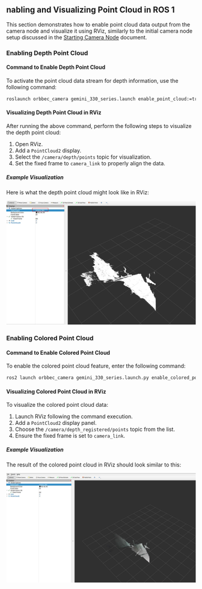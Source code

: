 ## nabling and Visualizing Point Cloud in ROS 1

This section demonstrates how to enable point cloud data output from the camera node and visualize it using RViz, similarly to the initial camera node setup discussed in the [Starting Camera Node](../start_camera_node/) document.

### Enabling Depth Point Cloud

#### Command to Enable Depth Point Cloud

To activate the point cloud data stream for depth information, use the following command:

```bash
roslaunch orbbec_camera gemini_330_series.launch enable_point_cloud:=true
```

#### Visualizing Depth Point Cloud in RViz

After running the above command, perform the following steps to visualize the depth point cloud:

1. Open RViz.
2. Add a `PointCloud2` display.
3. Select the `/camera/depth/points` topic for visualization.
4. Set the fixed frame to `camera_link` to properly align the data.

##### Example Visualization

Here is what the depth point cloud might look like in RViz:

![Depth Point Cloud Visualization](./image/image5.jpg)

### Enabling Colored Point Cloud

#### Command to Enable Colored Point Cloud

To enable the colored point cloud feature, enter the following command:

```bash
ros2 launch orbbec_camera gemini_330_series.launch.py enable_colored_point_cloud:=true
```

#### Visualizing Colored Point Cloud in RViz

To visualize the colored point cloud data:

1. Launch RViz following the command execution.
2. Add a `PointCloud2` display panel.
3. Choose the `/camera/depth_registered/points` topic from the list.
4. Ensure the fixed frame is set to `camera_link`.

##### Example Visualization

The result of the colored point cloud in RViz should look similar to this:

![Colored Point Cloud Visualization](./image/image6.jpg)
